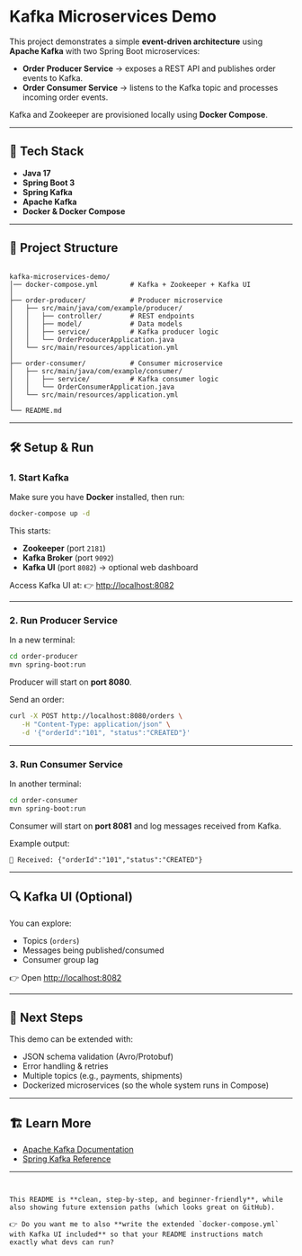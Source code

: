 # Kafka Microservices Demo

This project demonstrates a simple **event-driven architecture** using **Apache Kafka** with two Spring Boot microservices:

- **Order Producer Service** → exposes a REST API and publishes order events to Kafka.  
- **Order Consumer Service** → listens to the Kafka topic and processes incoming order events.  

Kafka and Zookeeper are provisioned locally using **Docker Compose**.

---

## 🚀 Tech Stack
- **Java 17**
- **Spring Boot 3**
- **Spring Kafka**
- **Apache Kafka**
- **Docker & Docker Compose**

---

## 📂 Project Structure
```

kafka-microservices-demo/
│── docker-compose.yml        # Kafka + Zookeeper + Kafka UI
│
├── order-producer/           # Producer microservice
│   ├── src/main/java/com/example/producer/
│   │   ├── controller/       # REST endpoints
│   │   ├── model/            # Data models
│   │   ├── service/          # Kafka producer logic
│   │   └── OrderProducerApplication.java
│   └── src/main/resources/application.yml
│
├── order-consumer/           # Consumer microservice
│   ├── src/main/java/com/example/consumer/
│   │   ├── service/          # Kafka consumer logic
│   │   └── OrderConsumerApplication.java
│   └── src/main/resources/application.yml
│
└── README.md

````

---

## 🛠️ Setup & Run

### 1. Start Kafka
Make sure you have **Docker** installed, then run:
```bash
docker-compose up -d
````

This starts:

* **Zookeeper** (port `2181`)
* **Kafka Broker** (port `9092`)
* **Kafka UI** (port `8082`) → optional web dashboard

Access Kafka UI at: 👉 [http://localhost:8082](http://localhost:8082)

---

### 2. Run Producer Service

In a new terminal:

```bash
cd order-producer
mvn spring-boot:run
```

Producer will start on **port 8080**.

Send an order:

```bash
curl -X POST http://localhost:8080/orders \
   -H "Content-Type: application/json" \
   -d '{"orderId":"101", "status":"CREATED"}'
```

---

### 3. Run Consumer Service

In another terminal:

```bash
cd order-consumer
mvn spring-boot:run
```

Consumer will start on **port 8081** and log messages received from Kafka.

Example output:

```
📩 Received: {"orderId":"101","status":"CREATED"}
```

---

## 🔍 Kafka UI (Optional)

You can explore:

* Topics (`orders`)
* Messages being published/consumed
* Consumer group lag

👉 Open [http://localhost:8082](http://localhost:8082)

---

## 📖 Next Steps

This demo can be extended with:

* JSON schema validation (Avro/Protobuf)
* Error handling & retries
* Multiple topics (e.g., payments, shipments)
* Dockerized microservices (so the whole system runs in Compose)

---

## 🏗️ Learn More

* [Apache Kafka Documentation](https://kafka.apache.org/documentation/)
* [Spring Kafka Reference](https://docs.spring.io/spring-kafka/reference/)

---

```


This README is **clean, step-by-step, and beginner-friendly**, while also showing future extension paths (which looks great on GitHub).  

👉 Do you want me to also **write the extended `docker-compose.yml` with Kafka UI included** so that your README instructions match exactly what devs can run?
```
